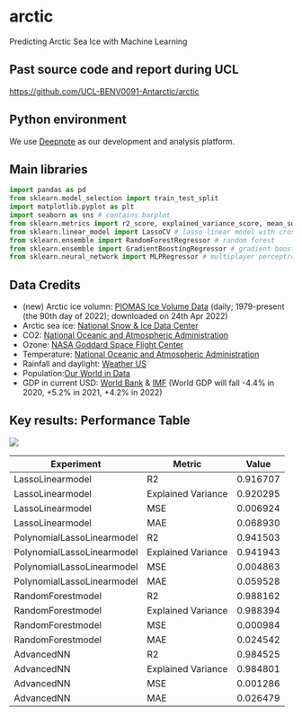 # arctic
Predicting Arctic Sea Ice with Machine Learning

## Past source code and report during UCL
https://github.com/UCL-BENV0091-Antarctic/arctic

## Python environment
We use [Deepnote](https://deepnote.com) as our development and analysis platform.

## Main libraries
```python
import pandas as pd
from sklearn.model_selection import train_test_split
import matplotlib.pyplot as plt
import seaborn as sns # contains barplot
from sklearn.metrics import r2_score, explained_variance_score, mean_squared_error, mean_absolute_error
from sklearn.linear_model import LassoCV # lasso linear model with cross-validation
from sklearn.ensemble import RandomForestRegressor # random forest
from sklearn.ensemble import GradientBoostingRegressor # gradient boosting
from sklearn.neural_network import MLPRegressor # multiplayer perceptron
```

## Data Credits
- (new) Arctic ice volumn: [PIOMAS Ice Volume Data](http://psc.apl.uw.edu/research/projects/arctic-sea-ice-volume-anomaly/data/) (daily; 1979-present (the 90th day of 2022); downloaded on 24th Apr 2022)
- Arctic sea ice: [National Snow & Ice Data Center](https://nsidc.org/arcticseaicenews/sea-ice-tools/)
- CO2: [National Oceanic and Atmospheric Administration](https://climate.nasa.gov/vital-signs/carbon-dioxide/)
- Ozone: [NASA Goddard Space Flight Center](https://ozonewatch.gsfc.nasa.gov/meteorology/NH.html)
- Temperature: [National Oceanic and Atmospheric Administration](https://www.ncdc.noaa.gov/cag/global/time-series)
- Rainfall and daylight: [Weather US](https://www.weather-us.com/en/alaska-usa/north-pole-climate)
- Population:[Our World in Data](https://ourworldindata.org/grapher/projected-population-by-country?tab=chart&stackMode=absolute&time=1967..latest&country=~OWID_WRL&region=World)
- GDP in current USD: [World Bank](https://data.worldbank.org/indicator/NY.GDP.MKTP.CD?end=2019&start=1960) & [IMF](https://www.imf.org/external/datamapper/NGDP_RPCH@WEO/OEMDC/ADVEC/WEOWORLD) (World GDP will fall -4.4% in 2020, +5.2% in 2021, +4.2% in 2022)

## Key results: Performance Table
![](https://s1.ax1x.com/2022/04/24/LhN3XF.png)

|Experiment       |            Metric              |  Value     |
|-----------------|--------------------------------|------------|
|LassoLinearmodel |            R2                  |   0.916707 |
|LassoLinearmodel |            Explained Variance  |   0.920295 |
|LassoLinearmodel |            MSE                 |   0.006924 |
|LassoLinearmodel |            MAE                 |   0.068930 |
|PolynomialLassoLinearmodel |  R2                  |   0.941503 |
|PolynomialLassoLinearmodel |  Explained Variance  |   0.941943 |
|PolynomialLassoLinearmodel |  MSE                 |   0.004863 |
|PolynomialLassoLinearmodel |  MAE                 |   0.059528 |
|RandomForestmodel |           R2                  |   0.988162 |
|RandomForestmodel |           Explained Variance  |   0.988394 |
|RandomForestmodel |           MSE                 |   0.000984 |
|RandomForestmodel |           MAE                 |   0.024542 |
|AdvancedNN |                  R2                  |   0.984525 |
|AdvancedNN |                  Explained Variance  |   0.984801 |
|AdvancedNN |                  MSE                 |   0.001286 |
|AdvancedNN |                  MAE                 |   0.026479 |
